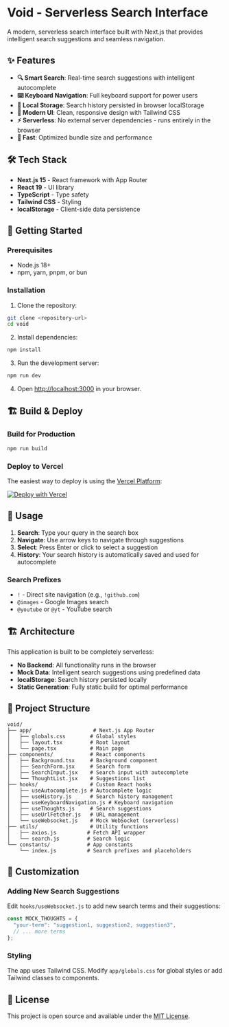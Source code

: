 # Void - Serverless Search Interface

A modern, serverless search interface built with Next.js that provides intelligent search suggestions and seamless navigation.

## ✨ Features

- **🔍 Smart Search**: Real-time search suggestions with intelligent autocomplete
- **⌨️ Keyboard Navigation**: Full keyboard support for power users
- **💾 Local Storage**: Search history persisted in browser localStorage
- **🎨 Modern UI**: Clean, responsive design with Tailwind CSS
- **⚡ Serverless**: No external server dependencies - runs entirely in the browser
- **🚀 Fast**: Optimized bundle size and performance

## 🛠️ Tech Stack

- **Next.js 15** - React framework with App Router
- **React 19** - UI library
- **TypeScript** - Type safety
- **Tailwind CSS** - Styling
- **localStorage** - Client-side data persistence

## 🚀 Getting Started

### Prerequisites

- Node.js 18+
- npm, yarn, pnpm, or bun

### Installation

1. Clone the repository:

```bash
git clone <repository-url>
cd void
```

2. Install dependencies:

```bash
npm install
```

3. Run the development server:

```bash
npm run dev
```

4. Open [http://localhost:3000](http://localhost:3000) in your browser.

## 🏗️ Build & Deploy

### Build for Production

```bash
npm run build
```

### Deploy to Vercel

The easiest way to deploy is using the [Vercel Platform](https://vercel.com/new):

[![Deploy with Vercel](https://vercel.com/button)](https://vercel.com/new/clone?repository-url=https://github.com/your-username/void)

## 🎯 Usage

1. **Search**: Type your query in the search box
2. **Navigate**: Use arrow keys to navigate through suggestions
3. **Select**: Press Enter or click to select a suggestion
4. **History**: Your search history is automatically saved and used for autocomplete

### Search Prefixes

- `!` - Direct site navigation (e.g., `!github.com`)
- `@images` - Google Images search
- `@youtube` or `@yt` - YouTube search

## 🏗️ Architecture

This application is built to be completely serverless:

- **No Backend**: All functionality runs in the browser
- **Mock Data**: Intelligent search suggestions using predefined data
- **localStorage**: Search history persisted locally
- **Static Generation**: Fully static build for optimal performance

## 📁 Project Structure

```
void/
├── app/                    # Next.js App Router
│   ├── globals.css        # Global styles
│   ├── layout.tsx         # Root layout
│   └── page.tsx           # Main page
├── components/            # React components
│   ├── Background.tsx     # Background component
│   ├── SearchForm.jsx     # Search form
│   ├── SearchInput.jsx    # Search input with autocomplete
│   └── ThoughtList.jsx    # Suggestions list
├── hooks/                 # Custom React hooks
│   ├── useAutocomplete.js # Autocomplete logic
│   ├── useHistory.js      # Search history management
│   ├── useKeyboardNavigation.js # Keyboard navigation
│   ├── useThoughts.js     # Search suggestions
│   ├── useUrlFetcher.js   # URL management
│   └── useWebsocket.js    # Mock WebSocket (serverless)
├── utils/                 # Utility functions
│   ├── axios.js          # Fetch API wrapper
│   └── search.js         # Search logic
└── constants/            # App constants
    └── index.js          # Search prefixes and placeholders
```

## 🔧 Customization

### Adding New Search Suggestions

Edit `hooks/useWebsocket.js` to add new search terms and their suggestions:

```javascript
const MOCK_THOUGHTS = {
  "your-term": "suggestion1, suggestion2, suggestion3",
  // ... more terms
};
```

### Styling

The app uses Tailwind CSS. Modify `app/globals.css` for global styles or add Tailwind classes to components.

## 📄 License

This project is open source and available under the [MIT License](LICENSE).
